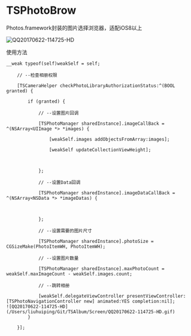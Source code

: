 # TSPhotoBrow

Photos.framework封装的图片选择浏览器，适配iOS8以上

![QQ20170622-114725-HD](https://d.pcs.baidu.com/file/86ec50fb67089e2df9c65647a49f7b96?fid=2720586105-250528-877215429277402&time=1498105384&rt=pr&sign=FDTAERVC-DCb740ccc5511e5e8fedcff06b081203-iDXwb8NZ7RKKOupk9Bzx17CAlZI%3D&expires=8h&chkv=1&chkbd=1&chkpc=&dp-logid=4001133534106874136&dp-callid=0&r=632972815
)

使用方法

```
__weak typeof(self)weakSelf = self;

    // --检查相册权限

    [TSCameraHelper checkPhotoLibraryAuthorizationStatus:^(BOOL granted) {

        if (granted) {

            // --设置图片回调

            [TSPhotoManager sharedInstance].imageCallBack = ^(NSArray<UIImage *> *images) {

                [weakSelf.images addObjectsFromArray:images];

                [weakSelf updateCollectionViewHeight];

                

            };

            // --设置Data回调

            [TSPhotoManager sharedInstance].imageDataCallBack = ^(NSArray<NSData *> *imageDatas) {

                

            };

            // --设置需要的图片尺寸

            [TSPhotoManager sharedInstance].photoSize = CGSizeMake(PhotoItemWH, PhotoItemWH);

            // --设置图片数量

            [TSPhotoManager sharedInstance].maxPhotoCount = weakSelf.maxImageCount - weakSelf.images.count;

            // --跳转相册

            [weakSelf.delegateViewController presentViewController:[TSPhotoNavigationController new] animated:YES completion:nil];
![QQ20170622-114725-HD](/Users/liuhuiping/Git/TSAlbum/Screen/QQ20170622-114725-HD.gif)
        }

    }];

```
